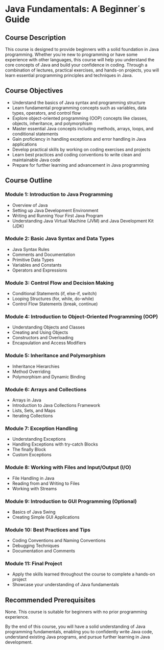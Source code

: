 # Java Fundamentals: A Beginner΄s Guide

## Course Description
This course is designed to provide beginners with a solid foundation in Java programming. Whether you΄re new to programming or have some experience with other languages, this course will help you understand the core concepts of Java and build your confidence in coding. Through a combination of lectures, practical exercises, and hands-on projects, you will learn essential programming principles and techniques in Java.

## Course Objectives
- Understand the basics of Java syntax and programming structure
- Learn fundamental programming concepts such as variables, data types, operators, and control flow
- Explore object-oriented programming (OOP) concepts like classes, objects, inheritance, and polymorphism
- Master essential Java concepts including methods, arrays, loops, and conditional statements
- Gain proficiency in handling exceptions and error handling in Java applications
- Develop practical skills by working on coding exercises and projects
- Learn best practices and coding conventions to write clean and maintainable Java code
- Prepare for further learning and advancement in Java programming

## Course Outline

### Module 1: Introduction to Java Programming
- Overview of Java
- Setting up Java Development Environment
- Writing and Running Your First Java Program
- Understanding Java Virtual Machine (JVM) and Java Development Kit (JDK)

### Module 2: Basic Java Syntax and Data Types
- Java Syntax Rules
- Comments and Documentation
- Primitive Data Types
- Variables and Constants
- Operators and Expressions

### Module 3: Control Flow and Decision Making
- Conditional Statements (if, else-if, switch)
- Looping Structures (for, while, do-while)
- Control Flow Statements (break, continue)

### Module 4: Introduction to Object-Oriented Programming (OOP)
- Understanding Objects and Classes
- Creating and Using Objects
- Constructors and Overloading
- Encapsulation and Access Modifiers

### Module 5: Inheritance and Polymorphism
- Inheritance Hierarchies
- Method Overriding
- Polymorphism and Dynamic Binding

### Module 6: Arrays and Collections
- Arrays in Java
- Introduction to Java Collections Framework
- Lists, Sets, and Maps
- Iterating Collections

### Module 7: Exception Handling
- Understanding Exceptions
- Handling Exceptions with try-catch Blocks
- The finally Block
- Custom Exceptions

### Module 8: Working with Files and Input/Output (I/O)
- File Handling in Java
- Reading from and Writing to Files
- Working with Streams

### Module 9: Introduction to GUI Programming (Optional)
- Basics of Java Swing
- Creating Simple GUI Applications

### Module 10: Best Practices and Tips
- Coding Conventions and Naming Conventions
- Debugging Techniques
- Documentation and Comments

### Module 11: Final Project
- Apply the skills learned throughout the course to complete a hands-on project
- Showcase your understanding of Java fundamentals

## Recommended Prerequisites
None. This course is suitable for beginners with no prior programming experience.

By the end of this course, you will have a solid understanding of Java programming fundamentals, enabling you to confidently write Java code, understand existing Java programs, and pursue further learning in Java development.
